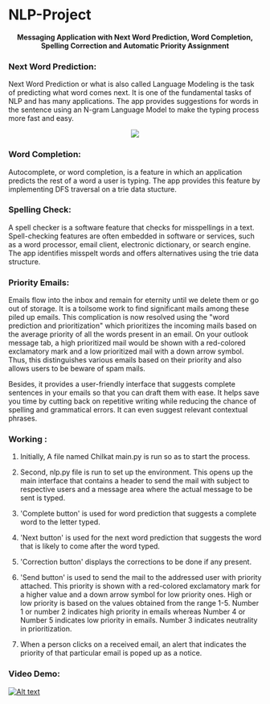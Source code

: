 # NLP-Project
<p align="center">
<b>Messaging Application with Next Word Prediction, Word Completion, Spelling Correction and Automatic Priority Assignment</b>
  </p>

### Next Word Prediction:

Next Word Prediction or what is also called Language Modeling is the task of predicting what word comes next. It is one of the fundamental tasks of NLP and has many applications. The app provides suggestions for words in the sentence using an N-gram Language Model to make the typing process more fast and easy.

<p align="center">
  <img src="https://user-images.githubusercontent.com/44416769/86110322-102dc900-bae3-11ea-9f4c-d21f5518a286.png">
</p>

### Word Completion:

Autocomplete, or word completion, is a feature in which an application predicts the rest of a word a user is typing. The app provides this feature by implementing DFS traversal on a trie data stucture.

### Spelling Check:

A spell checker is a software feature that checks for misspellings in a text. Spell-checking features are often embedded in software or services, such as a word processor, email client, electronic dictionary, or search engine. The app identifies misspelt words and offers alternatives using the trie data structure.

### Priority Emails:

Emails flow into the inbox and remain for eternity until we delete them or go out of storage. It is a toilsome work to find significant mails among these piled up emails. This complication is now resolved using the "word prediction and prioritization" which prioritizes the incoming mails based on the average priority of all the words present in an email. On your outlook message tab, a high prioritized mail would be shown with a red-colored exclamatory mark and a low prioritized mail with a down arrow symbol. Thus, this distinguishes various emails based on their priority and also allows users to be beware of spam mails.

Besides, it provides a user-friendly interface that suggests complete sentences in your emails so that you can draft them with ease. It helps save you time by cutting back on repetitive writing while reducing the chance of spelling and grammatical errors. It can even suggest relevant contextual phrases.

### Working :

1. Initially, A file named Chilkat main.py is run so as to start the process.

2. Second, nlp.py file is run to set up the environment. This opens up the main interface that contains a header to send the mail with subject to respective users and a message area where the actual message to be sent is typed.

3. 'Complete button' is used for word prediction that suggests a complete word to the letter typed.

4. 'Next button' is used for the next word prediction that suggests the word that is likely to come after the word typed.

5. 'Correction button' displays the corrections to be done if any present.

6. 'Send button' is used to send the mail to the addressed user with priority attached. This priority is shown with a red-colored exclamatory mark for a higher value and a down arrow symbol for low priority ones. High or low priority is based on the values obtained from the range 1-5. Number 1 or number 2 indicates high priority in emails whereas Number 4 or Number 5 indicates low priority in emails. Number 3 indicates neutrality in prioritization.

7. When a person clicks on a received email, an alert that indicates the priority of that particular email is poped up as a notice.

### Video Demo:
[![Alt text](https://i9.ytimg.com/vi/ExurprktAm8/mq2.jpg?sqp=CLj56_cF&rs=AOn4CLDA7pBadPs1Vk32_fftAdcYQhQlJg)](https://www.youtube.com/watch?v=ExurprktAm8)
